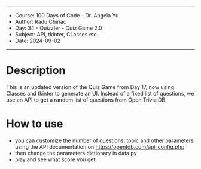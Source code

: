 
************************************************************
*    Course: 100 Days of Code - Dr. Angela Yu              
*    Author: Radu Chiriac                                  
*    Day: 34 - Quizzler - Quiz Game 2.0                    
*    Subject: API, tkinter, CLasses etc.                   
*    Date: 2024-09-02                                      
************************************************************


# Description
This is an updated version of the Quiz Game from Day 17, now using Classes and tkinter to generate an UI.
Instead of a fixed list of questions, we use an API to get a random list of questions from Open Trivia DB.

# How to use
- you can customize the number of questions, topic and other parameters using the API documentation on https://opentdb.com/api_config.php
- then change the parameters dictionary in data.py
- play and see what score you get.